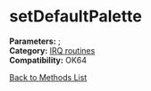 # setDefaultPalette

**Parameters:** ;  
**Category:** [IRQ routines](../categories/irq_routines.md)  
**Compatibility:** OK64  


[Back to Methods List](../../SUMMARY.md)
